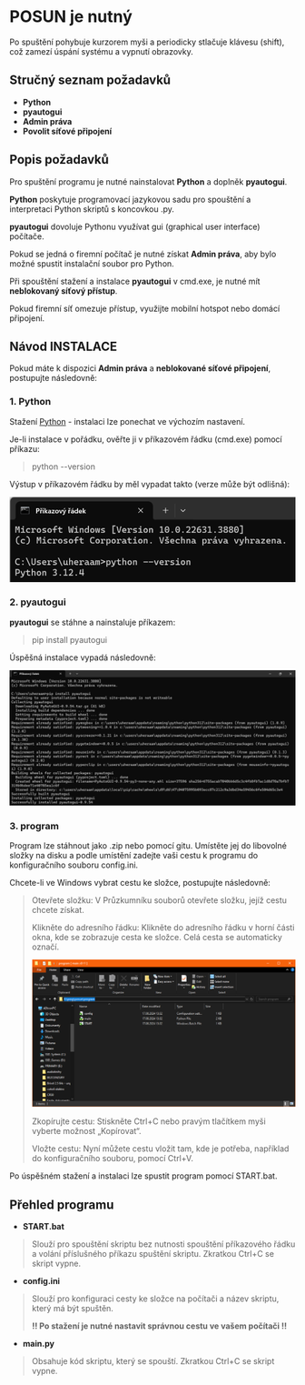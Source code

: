 # POSUN je nutný

Po spuštění pohybuje kurzorem myši a periodicky stlačuje klávesu (shift), což zamezí úspání systému a vypnutí obrazovky.

## Stručný seznam požadavků

- **Python**
- **pyautogui**
- **Admin práva**
- **Povolit síťové připojení**

## Popis požadavků

Pro spuštění programu je nutné nainstalovat **Python** a doplněk **pyautogui**.

 **Python** poskytuje programovací jazykovou sadu pro spouštění a interpretaci Python skriptů s koncovkou .py.
 
 **pyautogui** dovoluje Pythonu využívat gui (graphical user interface) počítače.

Pokud se jedná o firemní počítač je nutné získat **Admin práva**, aby bylo možné spustit instalační soubor pro Python.

Při spouštění stažení a instalace **pyautogui** v cmd.exe, je nutné mít **neblokovaný síťový přístup**. 

Pokud firemní síť omezuje přístup, využijte mobilní hotspot nebo domácí připojení.

## Návod INSTALACE

Pokud máte k dispozici **Admin práva** a **neblokované síťové připojení**, postupujte následovně:

### 1. Python

Stažení [Python](https://www.python.org/downloads/) - instalaci lze ponechat ve výchozím nastavení.

Je-li instalace v pořádku, ověřte ji v příkazovém řádku (cmd.exe) pomocí příkazu:

>python --version

Výstup v příkazovém řádku by měl vypadat takto (verze může být odlišná):

![Python verze](/assets/Python_verze.png "Python verze")

### 2. pyautogui

**pyautogui** se stáhne a nainstaluje příkazem:

>pip install pyautogui

Úspěšná instalace vypadá následovně:

![Instalace pyautogui](/assets/Python_pyautogui.png "Instalace pyautogui")

### 3. program

Program lze stáhnout jako .zip nebo pomocí gitu. Umístěte jej do libovolné složky na disku a podle umístění zadejte vaši cestu k programu do konfiguračního souboru config.ini.

Chcete-li ve Windows vybrat cestu ke složce, postupujte následovně:

>Otevřete složku: V Průzkumníku souborů otevřete složku, jejíž cestu chcete získat.
>
>Klikněte do adresního řádku: Klikněte do adresního řádku v horní části okna, kde se zobrazuje cesta ke složce. Celá cesta se automaticky označí.
>
>![adresa](/assets/adresa.png "adresa")
>
>Zkopírujte cestu: Stiskněte Ctrl+C nebo pravým tlačítkem myši vyberte možnost „Kopírovat“.
>
>Vložte cestu: Nyní můžete cestu vložit tam, kde je potřeba, například do konfiguračního souboru, pomocí Ctrl+V.

Po úspěšném stažení a instalaci lze spustit program pomocí START.bat.

## Přehled programu

- **START.bat**

>Slouží pro spouštění skriptu bez nutnosti spouštění příkazového řádku a volání příslušného příkazu spuštění skriptu. Zkratkou Ctrl+C se skript vypne.

- **config.ini**

>Slouží pro konfiguraci cesty ke složce na počítači a název skriptu, který má být spuštěn.
>
>**!! Po stažení je nutné nastavit správnou cestu ve vašem počítači !!**

- **main.py**

>Obsahuje kód skriptu, který se spouští. Zkratkou Ctrl+C se skript vypne.